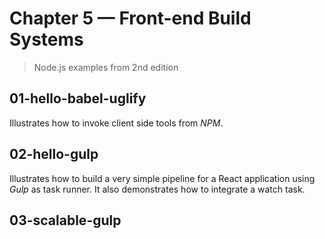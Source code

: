 # Chapter 5 &mdash; Front-end Build Systems
> Node.js examples from 2nd edition

## 01-hello-babel-uglify
Illustrates how to invoke client side tools from *NPM*.

## 02-hello-gulp
Illustrates how to build a very simple pipeline for a React application using *Gulp* as task runner. It also demonstrates how to integrate a watch task.

## 03-scalable-gulp

